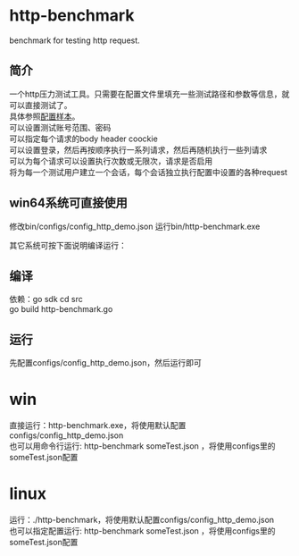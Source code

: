 # http-benchmark
benchmark for testing http request.

## 简介
  一个http压力测试工具。只需要在配置文件里填充一些测试路径和参数等信息，就可以直接测试了。<br>
具体参照<a href="https://github.com/guazike/http-benchmark/blob/master/src/configs/config_http_demo.json">配置样本</a>。<br>
可以设置测试账号范围、密码<br>
可以指定每个请求的body header coockie<br>
可以设置登录，然后再按顺序执行一系列请求，然后再随机执行一些列请求<br>
可以为每个请求可以设置执行次数或无限次，请求是否启用<br>
将为每一个测试用户建立一个会话，每个会话独立执行配置中设置的各种request<br>

## win64系统可直接使用
修改bin/configs/config_http_demo.json
运行bin/http-benchmark.exe

其它系统可按下面说明编译运行：

## 编译
依赖：go sdk
cd src<br>
go build http-benchmark.go

## 运行
先配置configs/config_http_demo.json，然后运行即可

# win
直接运行：http-benchmark.exe，将使用默认配置configs/config_http_demo.json<br>
也可以用命令行运行: http-benchmark someTest.json ，将使用configs里的someTest.json配置

# linux
运行：./http-benchmark，将使用默认配置configs/config_http_demo.json<br>
也可以指定配置运行: http-benchmark someTest.json ，将使用configs里的someTest.json配置
